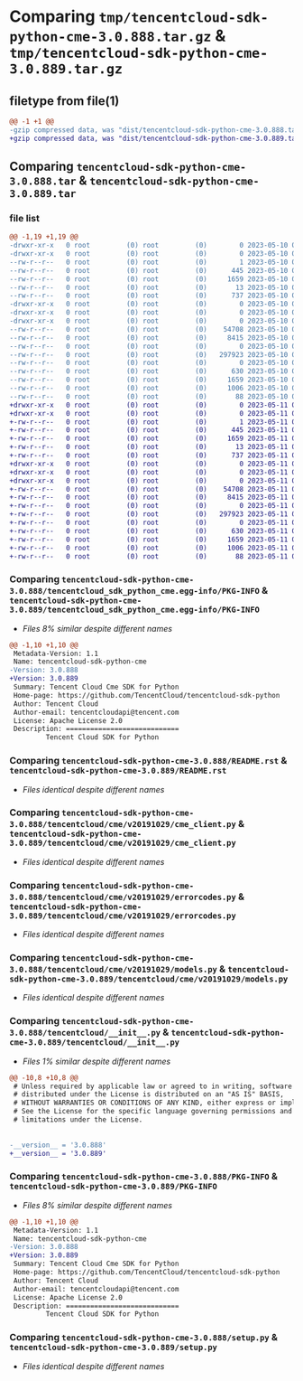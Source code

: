 # Comparing `tmp/tencentcloud-sdk-python-cme-3.0.888.tar.gz` & `tmp/tencentcloud-sdk-python-cme-3.0.889.tar.gz`

## filetype from file(1)

```diff
@@ -1 +1 @@
-gzip compressed data, was "dist/tencentcloud-sdk-python-cme-3.0.888.tar", last modified: Wed May 10 02:01:57 2023, max compression
+gzip compressed data, was "dist/tencentcloud-sdk-python-cme-3.0.889.tar", last modified: Thu May 11 02:29:36 2023, max compression
```

## Comparing `tencentcloud-sdk-python-cme-3.0.888.tar` & `tencentcloud-sdk-python-cme-3.0.889.tar`

### file list

```diff
@@ -1,19 +1,19 @@
-drwxr-xr-x   0 root         (0) root         (0)        0 2023-05-10 02:01:57.000000 tencentcloud-sdk-python-cme-3.0.888/
-drwxr-xr-x   0 root         (0) root         (0)        0 2023-05-10 02:01:57.000000 tencentcloud-sdk-python-cme-3.0.888/tencentcloud_sdk_python_cme.egg-info/
--rw-r--r--   0 root         (0) root         (0)        1 2023-05-10 02:01:57.000000 tencentcloud-sdk-python-cme-3.0.888/tencentcloud_sdk_python_cme.egg-info/dependency_links.txt
--rw-r--r--   0 root         (0) root         (0)      445 2023-05-10 02:01:57.000000 tencentcloud-sdk-python-cme-3.0.888/tencentcloud_sdk_python_cme.egg-info/SOURCES.txt
--rw-r--r--   0 root         (0) root         (0)     1659 2023-05-10 02:01:57.000000 tencentcloud-sdk-python-cme-3.0.888/tencentcloud_sdk_python_cme.egg-info/PKG-INFO
--rw-r--r--   0 root         (0) root         (0)       13 2023-05-10 02:01:57.000000 tencentcloud-sdk-python-cme-3.0.888/tencentcloud_sdk_python_cme.egg-info/top_level.txt
--rw-r--r--   0 root         (0) root         (0)      737 2023-05-10 02:01:56.000000 tencentcloud-sdk-python-cme-3.0.888/README.rst
-drwxr-xr-x   0 root         (0) root         (0)        0 2023-05-10 02:01:57.000000 tencentcloud-sdk-python-cme-3.0.888/tencentcloud/
-drwxr-xr-x   0 root         (0) root         (0)        0 2023-05-10 02:01:57.000000 tencentcloud-sdk-python-cme-3.0.888/tencentcloud/cme/
-drwxr-xr-x   0 root         (0) root         (0)        0 2023-05-10 02:01:57.000000 tencentcloud-sdk-python-cme-3.0.888/tencentcloud/cme/v20191029/
--rw-r--r--   0 root         (0) root         (0)    54708 2023-05-10 02:01:56.000000 tencentcloud-sdk-python-cme-3.0.888/tencentcloud/cme/v20191029/cme_client.py
--rw-r--r--   0 root         (0) root         (0)     8415 2023-05-10 02:01:56.000000 tencentcloud-sdk-python-cme-3.0.888/tencentcloud/cme/v20191029/errorcodes.py
--rw-r--r--   0 root         (0) root         (0)        0 2023-05-10 02:01:56.000000 tencentcloud-sdk-python-cme-3.0.888/tencentcloud/cme/v20191029/__init__.py
--rw-r--r--   0 root         (0) root         (0)   297923 2023-05-10 02:01:56.000000 tencentcloud-sdk-python-cme-3.0.888/tencentcloud/cme/v20191029/models.py
--rw-r--r--   0 root         (0) root         (0)        0 2023-05-10 02:01:56.000000 tencentcloud-sdk-python-cme-3.0.888/tencentcloud/cme/__init__.py
--rw-r--r--   0 root         (0) root         (0)      630 2023-05-10 02:01:56.000000 tencentcloud-sdk-python-cme-3.0.888/tencentcloud/__init__.py
--rw-r--r--   0 root         (0) root         (0)     1659 2023-05-10 02:01:57.000000 tencentcloud-sdk-python-cme-3.0.888/PKG-INFO
--rw-r--r--   0 root         (0) root         (0)     1006 2023-05-10 02:01:56.000000 tencentcloud-sdk-python-cme-3.0.888/setup.py
--rw-r--r--   0 root         (0) root         (0)       88 2023-05-10 02:01:57.000000 tencentcloud-sdk-python-cme-3.0.888/setup.cfg
+drwxr-xr-x   0 root         (0) root         (0)        0 2023-05-11 02:29:36.000000 tencentcloud-sdk-python-cme-3.0.889/
+drwxr-xr-x   0 root         (0) root         (0)        0 2023-05-11 02:29:36.000000 tencentcloud-sdk-python-cme-3.0.889/tencentcloud_sdk_python_cme.egg-info/
+-rw-r--r--   0 root         (0) root         (0)        1 2023-05-11 02:29:36.000000 tencentcloud-sdk-python-cme-3.0.889/tencentcloud_sdk_python_cme.egg-info/dependency_links.txt
+-rw-r--r--   0 root         (0) root         (0)      445 2023-05-11 02:29:36.000000 tencentcloud-sdk-python-cme-3.0.889/tencentcloud_sdk_python_cme.egg-info/SOURCES.txt
+-rw-r--r--   0 root         (0) root         (0)     1659 2023-05-11 02:29:36.000000 tencentcloud-sdk-python-cme-3.0.889/tencentcloud_sdk_python_cme.egg-info/PKG-INFO
+-rw-r--r--   0 root         (0) root         (0)       13 2023-05-11 02:29:36.000000 tencentcloud-sdk-python-cme-3.0.889/tencentcloud_sdk_python_cme.egg-info/top_level.txt
+-rw-r--r--   0 root         (0) root         (0)      737 2023-05-11 02:29:36.000000 tencentcloud-sdk-python-cme-3.0.889/README.rst
+drwxr-xr-x   0 root         (0) root         (0)        0 2023-05-11 02:29:36.000000 tencentcloud-sdk-python-cme-3.0.889/tencentcloud/
+drwxr-xr-x   0 root         (0) root         (0)        0 2023-05-11 02:29:36.000000 tencentcloud-sdk-python-cme-3.0.889/tencentcloud/cme/
+drwxr-xr-x   0 root         (0) root         (0)        0 2023-05-11 02:29:36.000000 tencentcloud-sdk-python-cme-3.0.889/tencentcloud/cme/v20191029/
+-rw-r--r--   0 root         (0) root         (0)    54708 2023-05-11 02:29:36.000000 tencentcloud-sdk-python-cme-3.0.889/tencentcloud/cme/v20191029/cme_client.py
+-rw-r--r--   0 root         (0) root         (0)     8415 2023-05-11 02:29:36.000000 tencentcloud-sdk-python-cme-3.0.889/tencentcloud/cme/v20191029/errorcodes.py
+-rw-r--r--   0 root         (0) root         (0)        0 2023-05-11 02:29:36.000000 tencentcloud-sdk-python-cme-3.0.889/tencentcloud/cme/v20191029/__init__.py
+-rw-r--r--   0 root         (0) root         (0)   297923 2023-05-11 02:29:36.000000 tencentcloud-sdk-python-cme-3.0.889/tencentcloud/cme/v20191029/models.py
+-rw-r--r--   0 root         (0) root         (0)        0 2023-05-11 02:29:36.000000 tencentcloud-sdk-python-cme-3.0.889/tencentcloud/cme/__init__.py
+-rw-r--r--   0 root         (0) root         (0)      630 2023-05-11 02:29:36.000000 tencentcloud-sdk-python-cme-3.0.889/tencentcloud/__init__.py
+-rw-r--r--   0 root         (0) root         (0)     1659 2023-05-11 02:29:36.000000 tencentcloud-sdk-python-cme-3.0.889/PKG-INFO
+-rw-r--r--   0 root         (0) root         (0)     1006 2023-05-11 02:29:36.000000 tencentcloud-sdk-python-cme-3.0.889/setup.py
+-rw-r--r--   0 root         (0) root         (0)       88 2023-05-11 02:29:36.000000 tencentcloud-sdk-python-cme-3.0.889/setup.cfg
```

### Comparing `tencentcloud-sdk-python-cme-3.0.888/tencentcloud_sdk_python_cme.egg-info/PKG-INFO` & `tencentcloud-sdk-python-cme-3.0.889/tencentcloud_sdk_python_cme.egg-info/PKG-INFO`

 * *Files 8% similar despite different names*

```diff
@@ -1,10 +1,10 @@
 Metadata-Version: 1.1
 Name: tencentcloud-sdk-python-cme
-Version: 3.0.888
+Version: 3.0.889
 Summary: Tencent Cloud Cme SDK for Python
 Home-page: https://github.com/TencentCloud/tencentcloud-sdk-python
 Author: Tencent Cloud
 Author-email: tencentcloudapi@tencent.com
 License: Apache License 2.0
 Description: ============================
         Tencent Cloud SDK for Python
```

### Comparing `tencentcloud-sdk-python-cme-3.0.888/README.rst` & `tencentcloud-sdk-python-cme-3.0.889/README.rst`

 * *Files identical despite different names*

### Comparing `tencentcloud-sdk-python-cme-3.0.888/tencentcloud/cme/v20191029/cme_client.py` & `tencentcloud-sdk-python-cme-3.0.889/tencentcloud/cme/v20191029/cme_client.py`

 * *Files identical despite different names*

### Comparing `tencentcloud-sdk-python-cme-3.0.888/tencentcloud/cme/v20191029/errorcodes.py` & `tencentcloud-sdk-python-cme-3.0.889/tencentcloud/cme/v20191029/errorcodes.py`

 * *Files identical despite different names*

### Comparing `tencentcloud-sdk-python-cme-3.0.888/tencentcloud/cme/v20191029/models.py` & `tencentcloud-sdk-python-cme-3.0.889/tencentcloud/cme/v20191029/models.py`

 * *Files identical despite different names*

### Comparing `tencentcloud-sdk-python-cme-3.0.888/tencentcloud/__init__.py` & `tencentcloud-sdk-python-cme-3.0.889/tencentcloud/__init__.py`

 * *Files 1% similar despite different names*

```diff
@@ -10,8 +10,8 @@
 # Unless required by applicable law or agreed to in writing, software
 # distributed under the License is distributed on an "AS IS" BASIS,
 # WITHOUT WARRANTIES OR CONDITIONS OF ANY KIND, either express or implied.
 # See the License for the specific language governing permissions and
 # limitations under the License.
 
 
-__version__ = '3.0.888'
+__version__ = '3.0.889'
```

### Comparing `tencentcloud-sdk-python-cme-3.0.888/PKG-INFO` & `tencentcloud-sdk-python-cme-3.0.889/PKG-INFO`

 * *Files 8% similar despite different names*

```diff
@@ -1,10 +1,10 @@
 Metadata-Version: 1.1
 Name: tencentcloud-sdk-python-cme
-Version: 3.0.888
+Version: 3.0.889
 Summary: Tencent Cloud Cme SDK for Python
 Home-page: https://github.com/TencentCloud/tencentcloud-sdk-python
 Author: Tencent Cloud
 Author-email: tencentcloudapi@tencent.com
 License: Apache License 2.0
 Description: ============================
         Tencent Cloud SDK for Python
```

### Comparing `tencentcloud-sdk-python-cme-3.0.888/setup.py` & `tencentcloud-sdk-python-cme-3.0.889/setup.py`

 * *Files identical despite different names*

